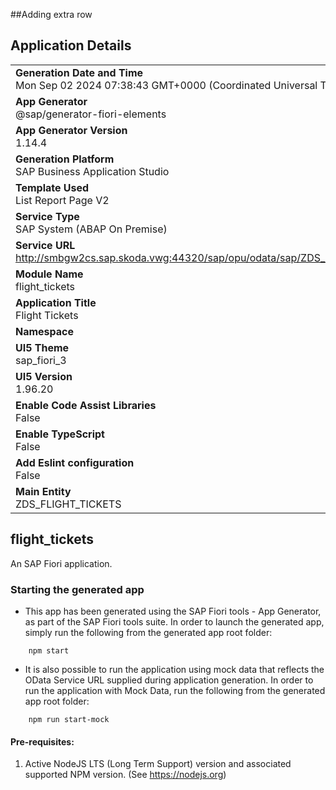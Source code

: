##Adding extra row

## Application Details
|               |
| ------------- |
|**Generation Date and Time**<br>Mon Sep 02 2024 07:38:43 GMT+0000 (Coordinated Universal Time)|
|**App Generator**<br>@sap/generator-fiori-elements|
|**App Generator Version**<br>1.14.4|
|**Generation Platform**<br>SAP Business Application Studio|
|**Template Used**<br>List Report Page V2|
|**Service Type**<br>SAP System (ABAP On Premise)|
|**Service URL**<br>http://smbgw2cs.sap.skoda.vwg:44320/sap/opu/odata/sap/ZDS_FLIGHT_TICKETS_CDS|
|**Module Name**<br>flight_tickets|
|**Application Title**<br>Flight Tickets|
|**Namespace**<br>|
|**UI5 Theme**<br>sap_fiori_3|
|**UI5 Version**<br>1.96.20|
|**Enable Code Assist Libraries**<br>False|
|**Enable TypeScript**<br>False|
|**Add Eslint configuration**<br>False|
|**Main Entity**<br>ZDS_FLIGHT_TICKETS|

## flight_tickets

An SAP Fiori application.

### Starting the generated app

-   This app has been generated using the SAP Fiori tools - App Generator, as part of the SAP Fiori tools suite.  In order to launch the generated app, simply run the following from the generated app root folder:

```
    npm start
```

- It is also possible to run the application using mock data that reflects the OData Service URL supplied during application generation.  In order to run the application with Mock Data, run the following from the generated app root folder:

```
    npm run start-mock
```

#### Pre-requisites:

1. Active NodeJS LTS (Long Term Support) version and associated supported NPM version.  (See https://nodejs.org)


